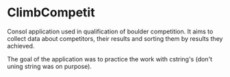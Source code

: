 # ClimbCompetit

Consol application used in qualification of boulder competition. It aims to collect data about competitors, their results and sorting them by results they achieved.

The goal of the application was to practice the work with cstring's (don't uning string was on purpose).
